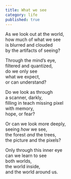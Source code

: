 ```yaml
---
title: What we see
category: life
published: true
---
```


As we look out at the world,  
how much of what we see  
is blurred and clouded   
by the artifacts of seeing?  
  
Through the mind’s eye,  
filtered and quantized,  
do we only see   
what we expect,  
or can understand?  
  
Do we look as through   
a scanner, darkly,  
filling in teach missing pixel  
with memory,  
hope, or fear?  
  
Or can we look more deeply,  
seeing *how* we see,  
the forest *and* the trees,  
the picture and the pixels?  
  
Only through this inner eye    
can we learn to see   
both worlds,  
the world inside,  
and the world around us.
